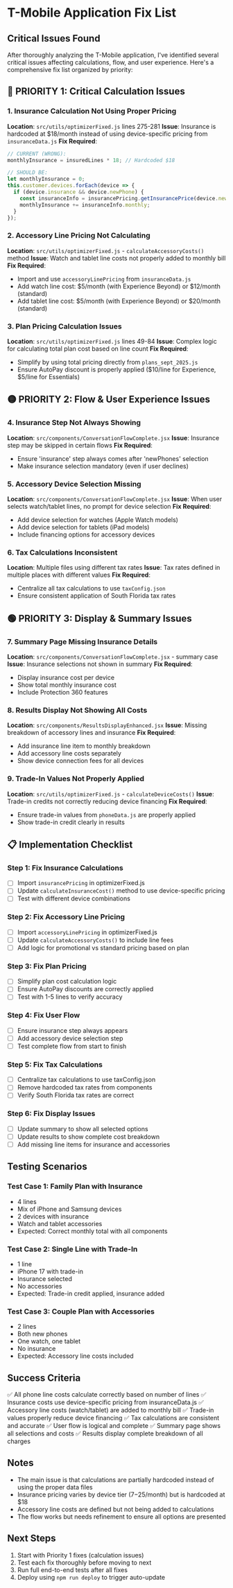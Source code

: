 # T-Mobile Application Fix List

## Critical Issues Found

After thoroughly analyzing the T-Mobile application, I've identified several critical issues affecting calculations, flow, and user experience. Here's a comprehensive fix list organized by priority:

## 🔴 PRIORITY 1: Critical Calculation Issues

### 1. Insurance Calculation Not Using Proper Pricing
**Location**: `src/utils/optimizerFixed.js` lines 275-281
**Issue**: Insurance is hardcoded at $18/month instead of using device-specific pricing from `insuranceData.js`
**Fix Required**:
```javascript
// CURRENT (WRONG):
monthlyInsurance = insuredLines * 18; // Hardcoded $18

// SHOULD BE:
let monthlyInsurance = 0;
this.customer.devices.forEach(device => {
  if (device.insurance && device.newPhone) {
    const insuranceInfo = insurancePricing.getInsurancePrice(device.newPhone);
    monthlyInsurance += insuranceInfo.monthly;
  }
});
```

### 2. Accessory Line Pricing Not Calculating
**Location**: `src/utils/optimizerFixed.js` - `calculateAccessoryCosts()` method
**Issue**: Watch and tablet line costs not properly added to monthly bill
**Fix Required**:
- Import and use `accessoryLinePricing` from `insuranceData.js`
- Add watch line cost: $5/month (with Experience Beyond) or $12/month (standard)
- Add tablet line cost: $5/month (with Experience Beyond) or $20/month (standard)

### 3. Plan Pricing Calculation Issues
**Location**: `src/utils/optimizerFixed.js` lines 49-84
**Issue**: Complex logic for calculating total plan cost based on line count
**Fix Required**:
- Simplify by using total pricing directly from `plans_sept_2025.js`
- Ensure AutoPay discount is properly applied ($10/line for Experience, $5/line for Essentials)

## 🟡 PRIORITY 2: Flow & User Experience Issues

### 4. Insurance Step Not Always Showing
**Location**: `src/components/ConversationFlowComplete.jsx`
**Issue**: Insurance step may be skipped in certain flows
**Fix Required**:
- Ensure 'insurance' step always comes after 'newPhones' selection
- Make insurance selection mandatory (even if user declines)

### 5. Accessory Device Selection Missing
**Location**: `src/components/ConversationFlowComplete.jsx`
**Issue**: When user selects watch/tablet lines, no prompt for device selection
**Fix Required**:
- Add device selection for watches (Apple Watch models)
- Add device selection for tablets (iPad models)
- Include financing options for accessory devices

### 6. Tax Calculations Inconsistent
**Location**: Multiple files using different tax rates
**Issue**: Tax rates defined in multiple places with different values
**Fix Required**:
- Centralize all tax calculations to use `taxConfig.json`
- Ensure consistent application of South Florida tax rates

## 🟢 PRIORITY 3: Display & Summary Issues

### 7. Summary Page Missing Insurance Details
**Location**: `src/components/ConversationFlowComplete.jsx` - summary case
**Issue**: Insurance selections not shown in summary
**Fix Required**:
- Display insurance cost per device
- Show total monthly insurance cost
- Include Protection 360 features

### 8. Results Display Not Showing All Costs
**Location**: `src/components/ResultsDisplayEnhanced.jsx`
**Issue**: Missing breakdown of accessory lines and insurance
**Fix Required**:
- Add insurance line item to monthly breakdown
- Add accessory line costs separately
- Show device connection fees for all devices

### 9. Trade-In Values Not Properly Applied
**Location**: `src/utils/optimizerFixed.js` - `calculateDeviceCosts()`
**Issue**: Trade-in credits not correctly reducing device financing
**Fix Required**:
- Ensure trade-in values from `phoneData.js` are properly applied
- Show trade-in credit clearly in results

## 📋 Implementation Checklist

### Step 1: Fix Insurance Calculations
- [ ] Import `insurancePricing` in optimizerFixed.js
- [ ] Update `calculateInsuranceCost()` method to use device-specific pricing
- [ ] Test with different device combinations

### Step 2: Fix Accessory Line Pricing
- [ ] Import `accessoryLinePricing` in optimizerFixed.js
- [ ] Update `calculateAccessoryCosts()` to include line fees
- [ ] Add logic for promotional vs standard pricing based on plan

### Step 3: Fix Plan Pricing
- [ ] Simplify plan cost calculation logic
- [ ] Ensure AutoPay discounts are correctly applied
- [ ] Test with 1-5 lines to verify accuracy

### Step 4: Fix User Flow
- [ ] Ensure insurance step always appears
- [ ] Add accessory device selection step
- [ ] Test complete flow from start to finish

### Step 5: Fix Tax Calculations
- [ ] Centralize tax calculations to use taxConfig.json
- [ ] Remove hardcoded tax rates from components
- [ ] Verify South Florida tax rates are correct

### Step 6: Fix Display Issues
- [ ] Update summary to show all selected options
- [ ] Update results to show complete cost breakdown
- [ ] Add missing line items for insurance and accessories

## Testing Scenarios

### Test Case 1: Family Plan with Insurance
- 4 lines
- Mix of iPhone and Samsung devices
- 2 devices with insurance
- Watch and tablet accessories
- Expected: Correct monthly total with all components

### Test Case 2: Single Line with Trade-In
- 1 line
- iPhone 17 with trade-in
- Insurance selected
- No accessories
- Expected: Trade-in credit applied, insurance added

### Test Case 3: Couple Plan with Accessories
- 2 lines
- Both new phones
- One watch, one tablet
- No insurance
- Expected: Accessory line costs included

## Success Criteria

✅ All phone line costs calculate correctly based on number of lines
✅ Insurance costs use device-specific pricing from insuranceData.js
✅ Accessory line costs (watch/tablet) are added to monthly bill
✅ Trade-in values properly reduce device financing
✅ Tax calculations are consistent and accurate
✅ User flow is logical and complete
✅ Summary page shows all selections and costs
✅ Results display complete breakdown of all charges

## Notes

- The main issue is that calculations are partially hardcoded instead of using the proper data files
- Insurance pricing varies by device tier ($7-$25/month) but is hardcoded at $18
- Accessory line costs are defined but not being added to calculations
- The flow works but needs refinement to ensure all options are presented

## Next Steps

1. Start with Priority 1 fixes (calculation issues)
2. Test each fix thoroughly before moving to next
3. Run full end-to-end tests after all fixes
4. Deploy using `npm run deploy` to trigger auto-update